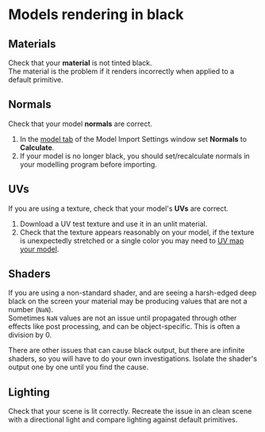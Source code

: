# Models rendering in black

## Materials
Check that your **material** is not tinted black.  
The material is the problem if it renders incorrectly when applied to a default primitive.

## Normals
Check that your model **normals** are correct.  
1. In the [model tab](https://docs.unity3d.com/Manual/FBXImporter-Model.html) of the Model Import Settings window set **Normals** to **Calculate**.  
1. If your model is no longer black, you should set/recalculate normals in your modelling program before importing.

## UVs
If you are using a texture, check that your model's **UVs** are correct.  
1. Download a UV test texture and use it in an unlit material.
1. Check that the texture appears reasonably on your model, if the texture is unexpectedly stretched or a single color you may need to [UV map your model](UV%20Mapping.md).

## Shaders
If you are using a non-standard shader, and are seeing a harsh-edged deep black on the screen your material may be producing values that are not a number (`NaN`).  
Sometimes `NaN` values are not an issue until propagated through other effects like post processing, and can be object-specific. This is often a division by 0.

There are other issues that can cause black output, but there are infinite shaders, so you will have to do your own investigations. Isolate the shader's output one by one until you find the cause.

## Lighting
Check that your scene is lit correctly. Recreate the issue in an clean scene with a directional light and compare lighting against default primitives.
